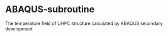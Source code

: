 # ABAQUS-subroutine
The temperature field of UHPC structure calculated by ABAQUS secondary development
